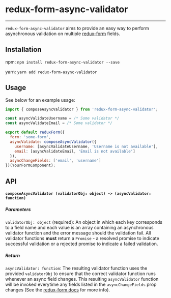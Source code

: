 # redux-form-async-validator
---

`redux-form-async-validator` aims to provide an easy way to perform asynchronous validation on multiple [redux-form](https://github.com/erikras/redux-form) fields.

## Installation
npm: `npm install redux-form-async-validator --save`

yarn: `yarn add redux-form-async-validator`

## Usage
See below for an example usage:
```javascript
import { composeAsyncValidator } from 'redux-form-async-validator';

const asyncValidateUsername = /* Some validator */
const asyncValidateEmail = /* Some validator */

export default reduxForm({
  form: 'some-form',
  asyncValidate: composeAsyncValidator({
    username: [asyncValidateUsername, 'Username is not available'],
    email: [asyncValidateEmail, 'Email is not available']
  }),
  asyncChangeFields: ['email', 'username']
})(YourFormComponent);
```

## API

#### `composeAsyncValidator (validatorObj: object) -> (asyncValidator: function)`

##### Parameters

`validatorObj: object` (required): An object in which each key corresponds to a field name and each value is an array containing an asynchronous validator function and the error message should the validation fail.
All validator functions **must** return a `Promise` -  a resolved promise to indicate successful validation or a rejected promise to indicate a failed validation.

##### Return

`asyncValidator: function`: The resulting validator function uses the provided `validatorObj` to ensure that the correct validator function runs whenever an async field changes. This resulting `asyncValidator` function will be invoked everytime any fields listed in the `asyncChangeFields` prop changes (See the [redux-form docs](https://redux-form.com/7.4.2/examples/asyncchangevalidation/) for more info).